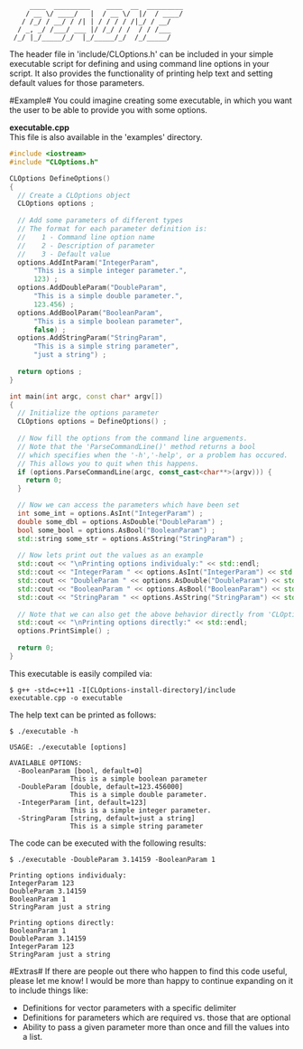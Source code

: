          ____  _________    ____  __  _________
        / __ \/ ____/   |  / __ \/  |/  / ____/
       / /_/ / __/ / /| | / / / / /|_/ / __/   
      / _, _/ /___/ ___ |/ /_/ / /  / / /___   
     /_/ |_/_____/_/  |_/_____/_/  /_/_____/                                      

The header file in 'include/CLOptions.h' can be included in your
simple executable script for defining and using command line
options in your script. It also provides the functionality of
printing help text and setting default values for those parameters.

#Example#
You could imagine creating some executable, in which you want the
user to be able to provide you with some options.

<b>executable.cpp</b></br>
This file is also available in the 'examples' directory.
```c++
#include <iostream>
#include "CLOptions.h"

CLOptions DefineOptions() 
{
  // Create a CLOptions object
  CLOptions options ;
  
  // Add some parameters of different types
  // The format for each parameter definition is:
  //    1 - Command line option name
  //    2 - Description of parameter
  //    3 - Default value
  options.AddIntParam("IntegerParam",
      "This is a simple integer parameter.",
      123) ;
  options.AddDoubleParam("DoubleParam",
      "This is a simple double parameter.",
      123.456) ;
  options.AddBoolParam("BooleanParam",
      "This is a simple boolean parameter",
      false) ;
  options.AddStringParam("StringParam",
      "This is a simple string parameter",
      "just a string") ;
      
  return options ;
}

int main(int argc, const char* argv[])
{
  // Initialize the options parameter
  CLOptions options = DefineOptions() ;
  
  // Now fill the options from the command line arguements.
  // Note that the 'ParseCommandLine()' method returns a bool
  // which specifies when the '-h','-help', or a problem has occured.
  // This allows you to quit when this happens.
  if (options.ParseCommandLine(argc, const_cast<char**>(argv))) {
    return 0;
  }

  // Now we can access the parameters which have been set
  int some_int = options.AsInt("IntegerParam") ;
  double some_dbl = options.AsDouble("DoubleParam") ;
  bool some_bool = options.AsBool("BooleanParam") ;
  std::string some_str = options.AsString("StringParam") ;
  
  // Now lets print out the values as an example
  std::cout << "\nPrinting options individualy:" << std::endl;
  std::cout << "IntegerParam " << options.AsInt("IntegerParam") << std::endl;
  std::cout << "DoubleParam " << options.AsDouble("DoubleParam") << std::endl;
  std::cout << "BooleanParam " << options.AsBool("BooleanParam") << std::endl;
  std::cout << "StringParam " << options.AsString("StringParam") << std::endl;
  
  // Note that we can also get the above behavior directly from 'CLOptions::PrintSimple()'
  std::cout << "\nPrinting options directly:" << std::endl;
  options.PrintSimple() ;
  
  return 0;
}
```
This executable is easily compiled via:
```
$ g++ -std=c++11 -I[CLOptions-install-directory]/include executable.cpp -o executable
```
The help text can be printed as follows:
```
$ ./executable -h

USAGE: ./executable [options]

AVAILABLE OPTIONS:
  -BooleanParam [bool, default=0]
               This is a simple boolean parameter 
  -DoubleParam [double, default=123.456000]
               This is a simple double parameter. 
  -IntegerParam [int, default=123]
               This is a simple integer parameter. 
  -StringParam [string, default=just a string]
               This is a simple string parameter
```
The code can be executed with the following results:
```
$ ./executable -DoubleParam 3.14159 -BooleanParam 1

Printing options individualy:
IntegerParam 123
DoubleParam 3.14159
BooleanParam 1
StringParam just a string

Printing options directly:
BooleanParam 1
DoubleParam 3.14159
IntegerParam 123
StringParam just a string
```
#Extras#
If there are people out there who happen to find this code useful, please let me know! I would be more than happy to continue expanding on it to include things like:
* Definitions for vector parameters with a specific delimiter
* Definitions for parameters which are required vs. those that are optional
* Ability to pass a given parameter more than once and fill the values into a list.

